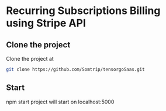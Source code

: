 # Recurring Subscriptions Billing using Stripe API

## Clone the project

Clone the project at

```bash
git clone https://github.com/Somtrip/tensorgoSaas.git
```




## Start

npm start
project will start on localhost:5000

